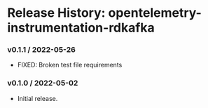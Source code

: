 # Release History: opentelemetry-instrumentation-rdkafka

### v0.1.1 / 2022-05-26

* FIXED: Broken test file requirements 

### v0.1.0 / 2022-05-02

* Initial release.
